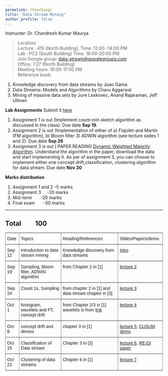 ```yaml
---
permalink: /teaching/
title: "Data Stream Mining"
author_profile: false
---
```


Instructer: Dr. Chandresh Kumar Maurya  
>Location:  
>Lecture :   415 (North Building),           Time: 12:00 -14:00 PM  
>Lab :            PC2 (South Building)   Time: 18:00-20:00 PM  
Join Google group:  data-stream@googlegroups.com  
Office: 7.27 (North Building)  
Meeting hours: 16:00-17:00  PM  
Reference book:    
  1. Knowledge discovery from data streams by Joao Gama 
  2. Data Streams: Models and Algorithms by Charu Aggarwal  
  3. Mining of massive data sets by Jure Leskovec, Anand Rajaraman, Jeff Ullman

**Lab Assignments**   Submit it [here](https://classroom.github.com/a/TflJb_rW)
1. Assignment 1 is out (Implement count-min sketch algorithm as discussed in the class). Due date **Sep 19**.   
2. Assignment 2 is out (Implementation of either of a) Flajolet-and Martin (FM algorithm), b) Bloom filter 3) ADWIN algorithm (see lecture slides 1 and 2). Due date **Sep 26**
3. Assignment 3 is out ( PAPER READING [Dynamic Weighted Majority Algorithm](http://citeseerx.ist.psu.edu/viewdoc/download?doi=10.1.1.140.2481&rep=rep1&type=pdf). Understand the algorithm in the paper, download the data and start implementing it. As par of assignment 3, you can choose to implement either one concept drift,classification, clustering algorithm for data stream. Due date **Nov 30**

**Marks distribution**
1. Assignment 1 and 2 -5  marks
2. Assignment 3 &nbsp; &nbsp;&nbsp;-20 marks
3. Mid-term  &nbsp; &nbsp; &nbsp;  -20 marks
5. Final exam &nbsp; &nbsp; &nbsp; -50 marks
---
Total &nbsp; &nbsp; &nbsp; &nbsp; 100   
---   


<style type="text/css">
.tg  {border-collapse:collapse;border-spacing:0;}
.tg td{font-family:Arial, sans-serif;font-size:14px;padding:10px 5px;border-style:solid;border-width:1px;overflow:hidden;word-break:normal;border-color:black;}
.tg th{font-family:Arial, sans-serif;font-size:14px;font-weight:normal;padding:10px 5px;border-style:solid;border-width:1px;overflow:hidden;word-break:normal;border-color:black;}
.tg .tg-0pky{border-color:inherit;text-align:left;vertical-align:top}
</style>
<table class="tg">
  <tr>
    <th class="tg-0pky">Date</th>
    <th class="tg-0pky">Topics</th>
    <th class="tg-0pky">Reading/References</th>
    <th class="tg-0pky">Slides/Papers/demo</th>
  </tr>
  <tr>
    <td class="tg-0pky">Sep 12</td>
    <td class="tg-0pky">Introduction to data stream mining</td>
    <td class="tg-0pky">Knowledge discovery from data streams</td>
    <td class="tg-0pky"><a href="https://drive.google.com/file/d/1yw7ThJel14qX1eLXiQas1BYUHyQuT4A0/view?usp=sharing">intro</a></td>
  </tr>
  <tr>
    <td class="tg-0pky">Sep 19</td>
    <td class="tg-0pky">Sampling, bloom filter, ADWIN algorithm</td>
    <td class="tg-0pky">from Chapter 2 in [1]</td>
    <td class="tg-0pky"><a href="https://drive.google.com/file/d/199yxaqsLZ7P63tNADrDYmx39_SzyyZ3K/view?usp=sharing">lecture 2</a></td>
  </tr>
  <tr>
    <td class="tg-0pky">Sep 24</td>
    <td class="tg-0pky">Count 1s, Sampling </td>
    <td class="tg-0pky">from chapter 2 in [1] and data stream chapter in [3]</td>
    <td class="tg-0pky"><a href="https://drive.google.com/open?id=145pN7KBnEos-ltdqOuyoSZ9bRs-HHC-z">lecture 3</a></td>
  </tr>
  <tr>
    <td class="tg-0pky">Oct 1</td>
    <td class="tg-0pky">histogram, wavelets and FT, concept drift</td>
    <td class="tg-0pky">from Chapter 2/3 in [1] wavelets is from <a href="http://web.iitd.ac.in/~sumeet/WaveletTutorial.pdf">link</a></td>
    <td class="tg-0pky"><a href="https://drive.google.com/open?id=1PxX0xyP77tEdIdGdnl_68p6whbThVzPa">lecture 4</a></td>
  </tr>
 <tr>
    <td class="tg-0pky">Oct 8</td>
    <td class="tg-0pky">concept drift and demos</td>
    <td class="tg-0pky">chapter 3 in [1] </td>
    <td class="tg-0pky"><a href="https://drive.google.com/open?id=1NTdq9tLKN-70YukZArJ6ruKp4CjVtsJk">lecture 5</a>, <a href="https://drive.google.com/open?id=1zwvIHbxssTtJ_q5t5WWfXZxyhs50GUDO">CUSUM demo</a>
			</td>
  </tr>
  <tr>
    <td class="tg-0pky">Oct 15</td>
    <td class="tg-0pky">Classification of Data stream</td>
    <td class="tg-0pky">Chapter 3 in [2]</td>
    <td class="tg-0pky"><a href="https://drive.google.com/open?id=1skKbdIf50oSKZrKZny-k1ixF5ogAiUR1">lecture 6</a>, <a href="http://www.cs.bham.ac.uk/~syw/documents/papers/Hang%20Zhang%20IEEE%20Access%202019.pdf">RE-DI paper</a></td>
  </tr>
  <tr>
    <td class="tg-0pky">Oct 22</td>
    <td class="tg-0pky">Clustering of data streams</td>
    <td class="tg-0pky">Chapter 6 in [1]</td>
    <td class="tg-0pky"><a href="https://drive.google.com/open?id=1rcEQf5Zu63wajzGiRh3bRJIjjNwJzJ61">lecture 7</a></td>
  </tr>
</table>


